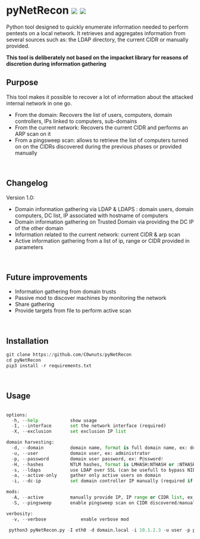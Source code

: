 # pyNetRecon <img src="https://img.shields.io/badge/Python-3.7+-informational"> <a href="https://twitter.com/intent/follow?screen_name=kevin_racca" title="Follow"><img src="https://img.shields.io/twitter/follow/kevin_racca?label=kevin_racca&style=social"></a>
Python tool designed to quickly enumerate information needed to perform pentests on a local network. It retrieves and aggregates information from several sources such as: the LDAP directory, the current CIDR or manually provided.

**This tool is deliberately not based on the impacket library for reasons of discretion during information gathering**
<br />

## Purpose
This tool makes it possible to recover a lot of information about the attacked internal network in one go.
- From the domain: Recovers the list of users, computers, domain controllers, IPs linked to computers, sub-domains
- From the current network: Recovers the current CIDR and performs an ARP scan on it
- From a pingsweep scan: allows to retrieve the list of computers turned on on the CIDRs discovered during the previous phases or provided manually

<br />

## Changelog
Version 1.0:<br/>
- Domain information gathering via LDAP & LDAPS : domain users, domain computers, DC list, IP associated with hostname of computers
- Domain information gathering on Trusted Domain via providing the DC IP of the other domain
- Information related to the current network: current CIDR & arp scan
- Active information gathering from a list of ip, range or CIDR provided in parameters

<br />

## Future improvements
- Information gathering from domain trusts
- Passive mod to discover machines by monitoring the network
- Share gathering
- Provide targets from file to perform active scan

<br />

## Installation

```python
git clone https://github.com/C0wnuts/pyNetRecon
cd pyNetRecon
pip3 install -r requirements.txt
```

<br />

## Usage

```python

options:
  -h, --help            show usage
  -I, --interface       set the network interface (required) 
  -X, --exclusion       set exclusion IP list

domain harvesting:
  -d, --domain          domain name, format is full domain name, ex: domain.local
  -u, --user            domain user, ex: administrator
  -p, --password        domain user password, ex: P@ssword!
  -H, --hashes          NTLM hashes, format is LMHASH:NTHASH or :NTHASH
  -s, --ldaps           use LDAP over SSL (can be usefull to bypass NIDS and NIPS)
  -a, --active-only     gather only active users on domain
  -i, --dc-ip           set domain controller IP manually (required if pyNetRecon could not find the DC automatically)

mods:
  -A, --active          manually provide IP, IP range or CIDR list, ex: 192.168.1.1/24,10.20.1.4-10,172.16.1.4
  -S, --pingsweep       enable pingsweep scan on CIDR discovered/manually provided

verbosity:
  -v, --verbose             enable verbose mod
```

```python
 python3 pyNetRecon.py -I eth0 -d domain.local -i 10.1.2.3 -u user -p p@ssw0rd -a -A 192.168.1.1/24,172.16.1.1/16
```
